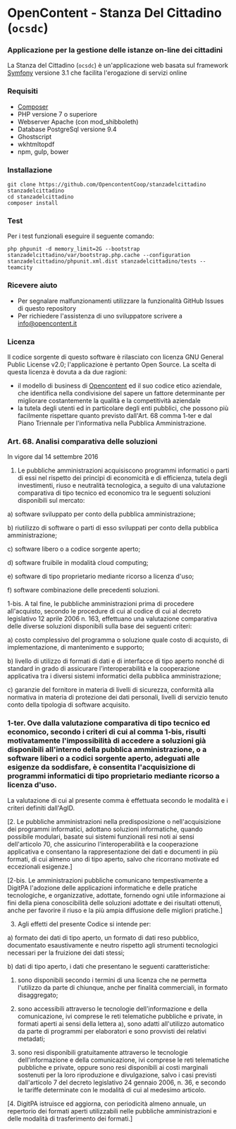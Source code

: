 # OpenContent - Stanza Del Cittadino (```ocsdc```)

### Applicazione per la gestione delle istanze on-line dei cittadini

La Stanza del Cittadino (```ocsdc```) è un'applicazione web basata sul framework [Symfony](https://github.com/symfony/symfony) versione 3.1
che facilita l'erogazione di servizi online

### Requisiti

* [Composer](https://getcomposer.org/)
* PHP versione 7 o superiore
* Webserver Apache (con mod_shibboleth)
* Database PostgreSql versione 9.4
* Ghostscript
* wkhtmltopdf
* npm, gulp, bower

### Installazione

```
git clone https://github.com/OpencontentCoop/stanzadelcittadino stanzadelcittadino
cd stanzadelcittadino
composer install
```

### Test
Per i test funzionali eseguire il seguente comando:
```
php phpunit -d memory_limit=2G --bootstrap stanzadelcittadino/var/bootstrap.php.cache --configuration stanzadelcittadino/phpunit.xml.dist stanzadelcittadino/tests --teamcity
```

### Ricevere aiuto
* Per segnalare malfunzionamenti utilizzare la funzionalità GitHub Issues di questo repository
* Per richiedere l'assistenza di uno sviluppatore scrivere a info@opencontent.it

### Licenza
Il codice sorgente di questo software è rilasciato con licenza GNU General Public License v2.0; l'applicazione è pertanto Open Source.
La scelta di questa licenza è dovuta a da due ragioni: 
* il modello di business di [Opencontent](https://www.opencontent.it/Chi-siamo) ed il suo codice etico aziendale, che identifica nella condivisione del sapere un fattore determinante per migliorare costantemente la qualità e la competitività aziendale
* la tutela degli utenti ed in particolare degli enti pubblici, che possono più facilmente rispettare quanto previsto dall'Art. 68 comma 1-ter e dal Piano Triennale per l'informativa nella Pubblica Amministrazione.


### Art. 68.  Analisi comparativa delle soluzioni 

In vigore dal 14 settembre 2016 

1.  Le pubbliche amministrazioni acquisiscono programmi informatici o parti di essi nel rispetto dei princìpi di economicità e di efficienza, tutela degli investimenti, riuso e neutralità tecnologica, a seguito di una valutazione comparativa di tipo tecnico ed economico tra le seguenti soluzioni disponibili sul mercato:

a)  software sviluppato per conto della pubblica amministrazione; 

b)  riutilizzo di software o parti di esso sviluppati per conto della pubblica amministrazione; 

c)  software libero o a codice sorgente aperto; 

d)  software fruibile in modalità cloud computing; 

e)  software di tipo proprietario mediante ricorso a licenza d'uso; 

f)  software combinazione delle precedenti soluzioni.

1-bis.  A tal fine, le pubbliche amministrazioni prima di procedere all'acquisto, secondo le procedure di cui al codice di cui al decreto legislativo 12 aprile 2006 n. 163, effettuano una valutazione comparativa delle diverse soluzioni disponibili sulla base dei seguenti criteri:

a)  costo complessivo del programma o soluzione quale costo di acquisto, di implementazione, di mantenimento e supporto; 

b)  livello di utilizzo di formati di dati e di interfacce di tipo aperto nonché di standard in grado di assicurare l’interoperabilità e la cooperazione applicativa tra i diversi sistemi informatici della pubblica amministrazione; 

c)  garanzie del fornitore in materia di livelli di sicurezza, conformità alla normativa in materia di protezione dei dati personali, livelli di servizio tenuto conto della tipologia di software acquisito. 

### 1-ter.  Ove dalla valutazione comparativa di tipo tecnico ed economico, secondo i criteri di cui al comma 1-bis, risulti motivatamente l'impossibilità di accedere a soluzioni già disponibili all'interno della pubblica amministrazione, o a software liberi o a codici sorgente aperto, adeguati alle esigenze da soddisfare, è consentita l'acquisizione di programmi informatici di tipo proprietario mediante ricorso a licenza d'uso. 

La valutazione di cui al presente comma è effettuata secondo le modalità e i criteri definiti dall'AgID.

[2.  Le pubbliche amministrazioni nella predisposizione o nell'acquisizione dei programmi informatici, adottano soluzioni informatiche, quando possibile modulari, basate sui sistemi funzionali resi noti ai sensi dell'articolo 70, che assicurino l'interoperabilità e la cooperazione applicativa e consentano la rappresentazione dei dati e documenti in più formati, di cui almeno uno di tipo aperto, salvo che ricorrano motivate ed eccezionali esigenze.]

[2-bis.  Le amministrazioni pubbliche comunicano tempestivamente a DigitPA l'adozione delle applicazioni informatiche e delle pratiche tecnologiche, e organizzative, adottate, fornendo ogni utile informazione ai fini della piena conoscibilità delle soluzioni adottate e dei risultati ottenuti, anche per favorire il riuso e la più ampia diffusione delle migliori pratiche.]

3.  Agli effetti del presente Codice si intende per:

a)  formato dei dati di tipo aperto, un formato di dati reso pubblico, documentato esaustivamente e neutro rispetto agli strumenti tecnologici necessari per la fruizione dei dati stessi; 

b)  dati di tipo aperto, i dati che presentano le seguenti caratteristiche:

1)  sono disponibili secondo i termini di una licenza che ne permetta l'utilizzo da parte di chiunque, anche per finalità commerciali, in formato disaggregato; 

2)  sono accessibili attraverso le tecnologie dell'informazione e della comunicazione, ivi comprese le reti telematiche pubbliche e private, in formati aperti ai sensi della lettera a), sono adatti all'utilizzo automatico da parte di programmi per elaboratori e sono provvisti dei relativi metadati; 

3)  sono resi disponibili gratuitamente attraverso le tecnologie dell'informazione e della comunicazione, ivi comprese le reti telematiche pubbliche e private, oppure sono resi disponibili ai costi marginali sostenuti per la loro riproduzione e divulgazione, salvo i casi previsti dall'articolo 7 del decreto legislativo 24 gennaio 2006, n. 36, e secondo le tariffe determinate con le modalità di cui al medesimo articolo. 

[4.  DigitPA istruisce ed aggiorna, con periodicità almeno annuale, un repertorio dei formati aperti utilizzabili nelle pubbliche amministrazioni e delle modalità di trasferimento dei formati.]


